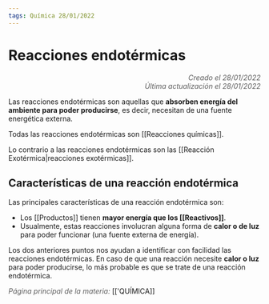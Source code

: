 ```yaml
---
tags: Química 28/01/2022
---
```


# Reacciones endotérmicas
<div style="text-align: right; opacity: 0.7; font-style: italic;">Creado el 28/01/2022</div>
<div style="text-align: right; opacity: 0.7; font-style: italic;">Última actualización el 28/01/2022</div>

Las reacciones endotérmicas son aquellas que **absorben energía del ambiente para poder producirse**, es decir, necesitan de una fuente energética externa.

Todas las reacciones endotérmicas son [[Reacciones químicas]].

Lo contrario a las reacciones endotérmicas son las [[Reacción Exotérmica|reacciones exotérmicas]].

## Características de una reacción endotérmica

Las principales características de una reacción endotérmica son:

- Los [[Productos]] tienen **mayor energía que los [[Reactivos]]**.
- Usualmente, estas reacciones involucran alguna forma de **calor o de luz** para poder funcionar (una fuente externa de energía).

Los dos anteriores puntos nos ayudan a identificar con facilidad las reacciones endotérmicas. En caso de que una reacción necesite **calor o luz** para poder producirse, lo más probable es que se trate de una reacción endotérmica. 

<span style="opacity: 0.7; font-style: italic;">Página principal de la materia:</span> [['QUÍMICA]]